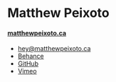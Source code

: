 # Matthew Peixoto

#### [matthewpeixoto.ca](http://matthewpeixoto.ca)

- [hey@matthewpeixoto.ca](mailto:hey@matthewpeixoto.ca)
- [Behance](https://www.behance.net/matthew-peixoto)
- [GitHub](https://github.com/matthewpeixoto)
- [Vimeo](https://vimeo.com/matthewpeixoto)
